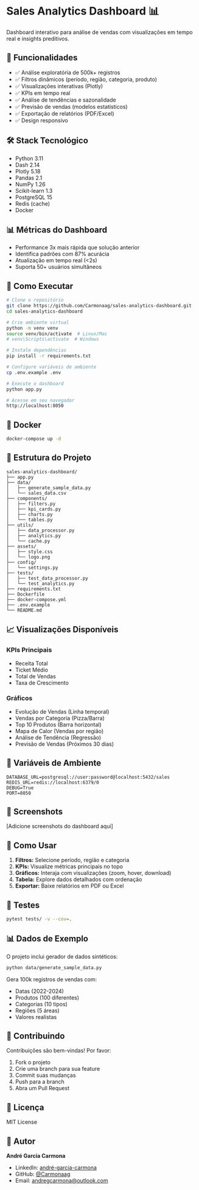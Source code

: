 
# Sales Analytics Dashboard 📊

Dashboard interativo para análise de vendas com visualizações em tempo real e insights preditivos.

## 🎯 Funcionalidades

- ✅ Análise exploratória de 500k+ registros
- ✅ Filtros dinâmicos (período, região, categoria, produto)
- ✅ Visualizações interativas (Plotly)
- ✅ KPIs em tempo real
- ✅ Análise de tendências e sazonalidade
- ✅ Previsão de vendas (modelos estatísticos)
- ✅ Exportação de relatórios (PDF/Excel)
- ✅ Design responsivo

## 🛠️ Stack Tecnológico

- Python 3.11
- Dash 2.14
- Plotly 5.18
- Pandas 2.1
- NumPy 1.26
- Scikit-learn 1.3
- PostgreSQL 15
- Redis (cache)
- Docker

## 📊 Métricas do Dashboard

- Performance 3x mais rápida que solução anterior
- Identifica padrões com 87% acurácia
- Atualização em tempo real (&lt;2s)
- Suporta 50+ usuários simultâneos

## 🚀 Como Executar

```bash
# Clone o repositório
git clone https://github.com/Carmonaag/sales-analytics-dashboard.git
cd sales-analytics-dashboard

# Crie ambiente virtual
python -m venv venv
source venv/bin/activate  # Linux/Mac
# venv\Scripts\activate  # Windows

# Instale dependências
pip install -r requirements.txt

# Configure variáveis de ambiente
cp .env.example .env

# Execute o dashboard
python app.py

# Acesse em seu navegador
http://localhost:8050
```

## 🐳 Docker

```bash
docker-compose up -d
```

## 📁 Estrutura do Projeto

```
sales-analytics-dashboard/
├── app.py
├── data/
│   ├── generate_sample_data.py
│   └── sales_data.csv
├── components/
│   ├── filters.py
│   ├── kpi_cards.py
│   ├── charts.py
│   └── tables.py
├── utils/
│   ├── data_processor.py
│   ├── analytics.py
│   └── cache.py
├── assets/
│   ├── style.css
│   └── logo.png
├── config/
│   └── settings.py
├── tests/
│   ├── test_data_processor.py
│   └── test_analytics.py
├── requirements.txt
├── Dockerfile
├── docker-compose.yml
├── .env.example
└── README.md
```

## 📈 Visualizações Disponíveis

### KPIs Principais
- Receita Total
- Ticket Médio
- Total de Vendas
- Taxa de Crescimento

### Gráficos
- Evolução de Vendas (Linha temporal)
- Vendas por Categoria (Pizza/Barra)
- Top 10 Produtos (Barra horizontal)
- Mapa de Calor (Vendas por região)
- Análise de Tendência (Regressão)
- Previsão de Vendas (Próximos 30 dias)

## 🔑 Variáveis de Ambiente

```env
DATABASE_URL=postgresql://user:password@localhost:5432/sales
REDIS_URL=redis://localhost:6379/0
DEBUG=True
PORT=8050
```

## 🎨 Screenshots

[Adicione screenshots do dashboard aqui]

## 📝 Como Usar

1. **Filtros:** Selecione período, região e categoria
2. **KPIs:** Visualize métricas principais no topo
3. **Gráficos:** Interaja com visualizações (zoom, hover, download)
4. **Tabela:** Explore dados detalhados com ordenação
5. **Exportar:** Baixe relatórios em PDF ou Excel

## 🧪 Testes

```bash
pytest tests/ -v --cov=.
```

## 📊 Dados de Exemplo

O projeto inclui gerador de dados sintéticos:

```bash
python data/generate_sample_data.py
```

Gera 100k registros de vendas com:
- Datas (2022-2024)
- Produtos (100 diferentes)
- Categorias (10 tipos)
- Regiões (5 áreas)
- Valores realistas

## 🤝 Contribuindo

Contribuições são bem-vindas! Por favor:

1. Fork o projeto
2. Crie uma branch para sua feature
3. Commit suas mudanças
4. Push para a branch
5. Abra um Pull Request

## 📄 Licença

MIT License

## 👤 Autor

**André Garcia Carmona**
- LinkedIn: [andré-garcia-carmona](https://www.linkedin.com/in/andré-garcia-carmona-5bbb581b5/)
- GitHub: [@Carmonaag](https://github.com/Carmonaag)
- Email: andregcarmona@outlook.com
